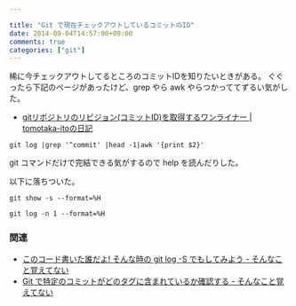 ```yaml
---

title: "Git で現在チェックアウトしているコミットのID"
date: 2014-09-04T14:57:00+09:00
comments: true
categories: ["git"]
---
```


稀に今チェックアウトしてるところのコミットIDを知りたいときがある。
ぐぐったら下記のページがあったけど、grep やら awk やらつかっててずるい気がした。

* [gitリポジトリのリビジョン(コミットID)を取得するワンライナー | tomotaka-itoの日記](http://tmtk.org/blog/2011/05/164)

```
git log |grep '^commit' |head -1|awk '{print $2}'
```

git コマンドだけで完結できる気がするので help を読んだりした。

以下に落ちついた。

```
git show -s --format=%H
```

```
git log -n 1 --format=%H
```

### 関連

* [このコード書いた誰だよ! そんな時の git log -S でもしてみよう - そんなこと覚えてない](http://blog.eiel.info/blog/2013/06/04/git-log-s/)
* [Git で特定のコミットがどのタグに含まれているか確認する - そんなこと覚えてない](http://blog.eiel.info/blog/2014/05/28/cotains-commit-in-tags/)
